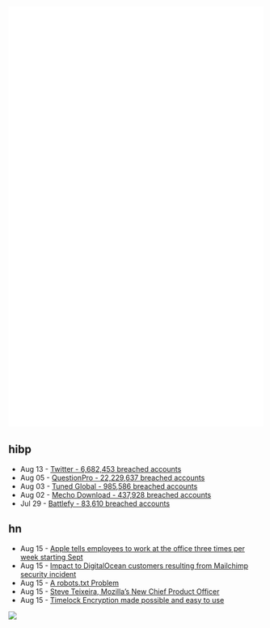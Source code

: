 ![Metrics](https://raw.githubusercontent.com/phixion/phixion/master/metrics.svg)

## hibp

<!--
for https://github.com/phixion/phixion/blob/main/.github/workflows/feeds.yml
-->
<!--START_SECTION:haveibeenpwnd-->
- Aug 13 - [Twitter - 6,682,453 breached accounts](https://haveibeenpwned.com/PwnedWebsites#Twitter)
- Aug 05 - [QuestionPro - 22,229,637 breached accounts](https://haveibeenpwned.com/PwnedWebsites#QuestionPro)
- Aug 03 - [Tuned Global - 985,586 breached accounts](https://haveibeenpwned.com/PwnedWebsites#TunedGlobal)
- Aug 02 - [Mecho Download - 437,928 breached accounts](https://haveibeenpwned.com/PwnedWebsites#MechoDownload)
- Jul 29 - [Battlefy - 83,610 breached accounts](https://haveibeenpwned.com/PwnedWebsites#Battlefy)
<!--END_SECTION:haveibeenpwnd-->

## hn

<!--
for https://github.com/phixion/phixion/blob/main/.github/workflows/feeds.yml
-->
<!--START_SECTION:hn-->
- Aug 15 - [Apple tells employees to work at the office three times per week starting Sept](https://www.cnbc.com/2022/08/15/apple-tells-employees-to-come-in-3-times-a-week-starting-september.html)
- Aug 15 - [Impact to DigitalOcean customers resulting from Mailchimp security incident](https://www.digitalocean.com/blog/digitalocean-response-to-mailchimp-security-incident)
- Aug 15 - [A robots.txt Problem](http://avodonosov.blogspot.com/2022/08/a-robotstxt-problem.html)
- Aug 15 - [Steve Teixeira, Mozilla’s New Chief Product Officer](https://blog.mozilla.org/en/mozilla/steve-teixeira-mozilla-new-chief-product-officer/)
- Aug 15 - [Timelock Encryption made possible and easy to use](https://github.com/drand/tlock)
<!--END_SECTION:hn-->

<!--
for https://yhype.me
-->
![](https://hit.yhype.me/github/profile?user_id=13013670)
